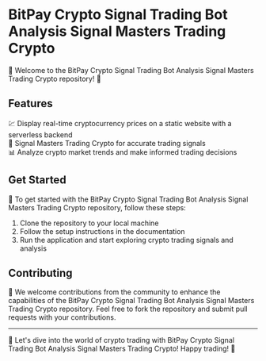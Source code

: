 # BitPay Crypto Signal Trading Bot Analysis Signal Masters Trading Crypto

🌟 Welcome to the BitPay Crypto Signal Trading Bot Analysis Signal Masters Trading Crypto repository! 🚀

## Features
💹 Display real-time cryptocurrency prices on a static website with a serverless backend  
🔗 Signal Masters Trading Crypto for accurate trading signals  
📊 Analyze crypto market trends and make informed trading decisions  


## Get Started
🔧 To get started with the BitPay Crypto Signal Trading Bot Analysis Signal Masters Trading Crypto repository, follow these steps:

1. Clone the repository to your local machine
2. Follow the setup instructions in the documentation
3. Run the application and start exploring crypto trading signals and analysis

## Contributing
🌟 We welcome contributions from the community to enhance the capabilities of the BitPay Crypto Signal Trading Bot Analysis Signal Masters Trading Crypto repository. Feel free to fork the repository and submit pull requests with your contributions.



---

🚀 Let's dive into the world of crypto trading with BitPay Crypto Signal Trading Bot Analysis Signal Masters Trading Crypto! Happy trading! 🌟
